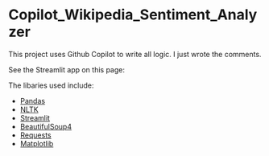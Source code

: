 # Copilot_Wikipedia_Sentiment_Analyzer
This project uses Github Copilot to write all logic. I just wrote the comments.

See the Streamlit app on this page:

The libaries used include:
* [Pandas](https://pandas.pydata.org/)
* [NLTK](https://www.nltk.org/)
* [Streamlit](https://streamlit.io/)
* [BeautifulSoup4](https://www.crummy.com/software/BeautifulSoup/bs4/doc/)
* [Requests](https://requests.readthedocs.io/en/latest/)
* [Matplotlib](https://matplotlib.org/)